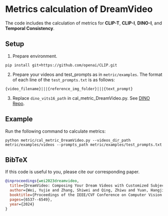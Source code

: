 # Metrics calculation of DreamVideo

The code includes the calculation of metrics for **CLIP-T**, **CLIP-I**, **DINO-I**, and **Temporal Consistency**.

## Setup

1. Prepare environment.
 ```
 pip install git+https://github.com/openai/CLIP.git
 ```

2. Prepare your videos and test_prompts as in `metric/examples`.
The format of each line of the `test_prompts.txt` is as follows:
```
{video_filename}|||{reference_img_folder}|||{text_prompt}
```

3. Replace `dino_vits16_path` in cal_metric_DreamVideo.py. See [DINO Repo](https://github.com/facebookresearch/dino).

## Example

Run the following command to calculate metrics:
```
python metric/cal_metric_DreamVideo.py --videos_dir_path metric/examples/videos --prompts_path metric/examples/test_prompts.txt
```

## BibTeX

If this code is useful to you, please cite our corresponding paper.


```bibtex
@inproceedings{wei2023dreamvideo,
  title={DreamVideo: Composing Your Dream Videos with Customized Subject and Motion},
  author={Wei, Yujie and Zhang, Shiwei and Qing, Zhiwu and Yuan, Hangjie and Liu, Zhiheng and Liu, Yu and Zhang, Yingya and Zhou, Jingren and Shan, Hongming},
  booktitle={Proceedings of the IEEE/CVF Conference on Computer Vision and Pattern Recognition},
  pages={6537--6549},
  year={2024}
}
```